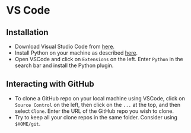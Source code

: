 # VS Code

## Installation
* Download Visual Studio Code from [here](https://code.visualstudio.com/download).
* Install Python on your machine as described [here](https://code.visualstudio.com/docs/python/python-tutorial#_prerequisites).
* Open VSCode and click on `Extensions` on the left. Enter `Python` in the search bar and install
the Python plugin.

## Interacting with GitHub
* To clone a GitHub repo on your local machine using VSCode, click on `Source Control`
on the left, then click on the `...` at the top, and then select `Clone`. Enter the URL of the 
GitHub repo you wish to clone.
* Try to keep all your clone repos in the same folder. Consider using `$HOME/git`.
